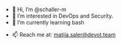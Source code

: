 - 👋 Hi, I’m @schaller-m
- 👀 I’m interested in DevOps and Security.
- 🌱 I’m currently learning bash
<!--- 💞️ I’m looking to collaborate on ...--->
- 📫 Reach me at: matija.saler@devot.team

<!---
schaller-m/schaller-m is a ✨ special ✨ repository because its `README.md` (this file) appears on your GitHub profile.
You can click the Preview link to take a look at your changes.
--->
